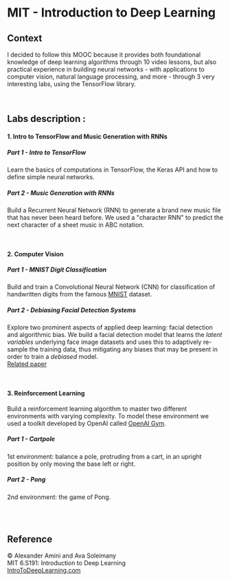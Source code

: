 

# MIT - Introduction to Deep Learning

## Context
I decided to follow this MOOC because it provides both foundational knowledge of deep learning algorithms through 10 video lessons, but also practical experience in building neural networks - with applications to computer vision, natural language processing, and more - through 3 very interesting labs, using the TensorFlow library.

<br/>

## Labs description :

#### 1. Intro to TensorFlow and Music Generation with RNNs
##### Part 1 - Intro to TensorFlow
Learn the basics of computations in TensorFlow, the Keras API and how to define simple neural networks.
##### Part 2 - Music Generation with RNNs
Build a Recurrent Neural Network (RNN) to generate a brand new music file that has never been heard before. We used a "character RNN" to predict the next character of a sheet music in ABC notation.

<br/>

#### 2. Computer Vision
##### Part 1 - MNIST Digit Classification
Build and train a Convolutional Neural Network (CNN) for classification of handwritten digits from the famous [MNIST](http://yann.lecun.com/exdb/mnist/) dataset.
##### Part 2 - Debiasing Facial Detection Systems
Explore two prominent aspects of applied deep learning: facial detection and algorithmic bias.
We build a facial detection model that learns the _latent variables_ underlying face image datasets and uses this to adaptively re-sample the training data, thus mitigating any biases that may be present in order to train a _debiased_ model.<br/>
[Related paper](http://introtodeeplearning.com/AAAI_MitigatingAlgorithmicBias.pdf)

<br/>

#### 3. Reinforcement Learning
Build a reinforcement learning algorithm to master two different environments with varying complexity.
To model these environment we used a toolkit developed by OpenAI called [OpenAI Gym](https://gym.openai.com/).
##### Part 1 - Cartpole
1st environment: balance a pole, protruding from a cart, in an upright position by only moving the base left or right.
##### Part 2 - Pong
2nd environment: the game of Pong.

<br/>
<br/>

## Reference
© Alexander Amini and Ava Soleimany  
MIT 6.S191: Introduction to Deep Learning  
[IntroToDeepLearning.com](http://introtodeeplearning.com/)
